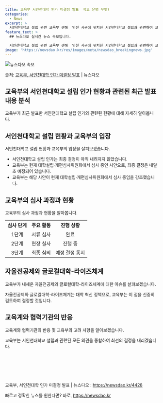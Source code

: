 ```yaml
---
title: 교육부 서인천대학 인가 미결정 발표  학교 운명 무엇?
categories:
  - News
excerpt: >
  서인천대학교 설립 관련 교육부 견해  인천 서구에 위치한 서인천대학교 설립과 관련하여 교육부는 최종 심의를 …
feature_text: >
  ## 뉴스다오 실시간 뉴스 속보입니다.

  서인천대학교 설립 관련 교육부 견해  인천 서구에 위치한 서인천대학교 설립과 관련하여 교육부는 최종 심의를 …
image: 'https://newsdao.kr/res/images/meta/newsdao_breakingnews.jpg'
---
```


![뉴스다오 속보](https://newsdao.kr/res/images/meta/newsdao_breakingnews.jpg)

<p>출처: <a href="https://newsdao.kr/4428" rel="dofollow">교육부, 서인천대학 인가 미결정 발표</a> | 뉴스다오</p>

<h2>교육부의 서인천대학교 설립 인가 현황과 관련된 최근 발표 내용 분석</h2>
<p data-ke-size="size16">교육부가 최근 발표한 서인천대학교 설립 인가와 관련된 현황에 대해 자세히 알아봅니다.</p>

<h2 data-ke-size="size26">서인천대학교 설립 현황과 교육부의 입장</h2>
<p data-ke-size="size16">서인천대학교 설립 현황과 교육부의 입장을 살펴보겠습니다.</p>

<ul>
  <li>서인천대학교 설립 인가는 최종 결정이 아직 내려지지 않았습니다.</li>
  <li>교육부는 현재 대학설립·개편심사위원회에서 심사 중인 사안으로, 최종 결정은 내달 초 예정되어 있습니다.</li>
  <li>교육부는 해당 사안이 현재 대학설립·개편심사위원회에서 심사 중임을 강조했습니다.</li>
</ul>

<h2 data-ke-size="size26">교육부의 심사 과정과 현황</h2>
<p data-ke-size="size16">교육부의 심사 과정과 현황을 알아봅니다.</p>

<table>
  <tr>
    <td style="text-align: center; height: 17px;"><b>심사 단계</b></td>
    <td style="text-align: center; height: 17px;"><b>주요 활동</b></td>
    <td style="text-align: center; height: 17px;"><b>진행 상황</b></td>
  </tr>
  <tr>
    <td style="text-align: center; height: 17px;">1단계</td>
    <td style="text-align: center; height: 17px;">서류 심사</td>
    <td style="text-align: center; height: 17px;">완료</td>
  </tr>
  <tr>
    <td style="text-align: center; height: 17px;">2단계</td>
    <td style="text-align: center; height: 17px;">현장 실사</td>
    <td style="text-align: center; height: 17px;">진행 중</td>
  </tr>
  <tr>
    <td style="text-align: center; height: 17px;">3단계</td>
    <td style="text-align: center; height: 17px;">최종 심의</td>
    <td style="text-align: center; height: 17px;">예정 결정 통지</td>
  </tr>
</table>

<h2 data-ke-size="size26">자율전공제와 글로컬대학-라이즈체계</h2>
<p data-ke-size="size16">교육부가 내세운 자율전공제와 글로컬대학-라이즈체계에 대한 이슈를 살펴보겠습니다.</p>
<p data-ke-size="size16">자율전공제와 글로컬대학-라이즈체계는 대학 혁신 정책으로, 교육부는 이 점을 신중히 검토하여 결정할 것입니다.</p>

<h2 data-ke-size="size26">교육계와 협력기관의 반응</h2>
<p data-ke-size="size16">교육계와 협력기관의 반응 및 교육부의 고려 사항을 알아보겠습니다.</p>
<p data-ke-size="size16">교육부는 서인천대학교 설립과 관련된 모든 의견을 종합하여 최선의 결정을 내리겠습니다.</p>

<p data-ke-size="size16">&nbsp;</p>
<p data-ke-size="size16">&nbsp;</p>
<p data-ke-size="size16">&nbsp;</p>

<p data-ke-size="size16">교육부, 서인천대학 인가 미결정 발표 | 뉴스다오 : <a href="https://newsdao.kr/4428">https://newsdao.kr/4428</a></p> 

빠르고 정확한 뉴스를 원한다면? 바로, <a href="https://newsdao.kr" rel="dofollow">https://newsdao.kr</a>


    
